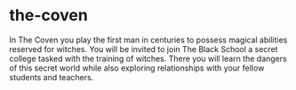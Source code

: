 # the-coven
 In The Coven you play the first man in centuries to possess magical abilities reserved for witches. You will be invited to join The Black School a secret college tasked with the training of witches. There you will learn the dangers of this secret world while also exploring relationships with your fellow students and teachers.​
